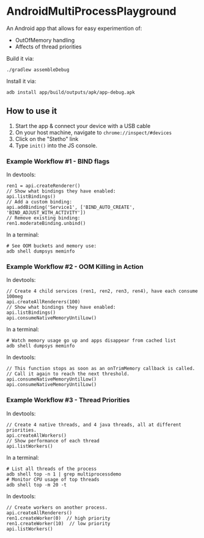 # AndroidMultiProcessPlayground

An Android app that allows for easy experimention of:
 * OutOfMemory handling
 * Affects of thread priorities

Build it via:

    ./gradlew assembleDebug

Install it via:

    adb install app/build/outputs/apk/app-debug.apk

## How to use it

1. Start the app & connect your device with a USB cable
2. On your host machine, navigate to `chrome://inspect/#devices`
3. Click on the "Stetho" link
4. Type `init()` into the JS console.

### Example Workflow #1 - BIND flags

In devtools:

    ren1 = api.createRenderer()
    // Show what bindings they have enabled:
    api.listBindings()
    // Add a custom binding:
    api.addBinding('Service1', ['BIND_AUTO_CREATE', 'BIND_ADJUST_WITH_ACTIVITY'])
    // Remove existing binding:
    ren1.moderateBinding.unbind()

In a terminal:

    # See OOM buckets and memory use:
    adb shell dumpsys meminfo

### Example Workflow #2 - OOM Killing in Action

In devtools:

    // Create 4 child services (ren1, ren2, ren3, ren4), have each consume 100meg
    api.createAllRenderers(100)
    // Show what bindings they have enabled:
    api.listBindings()
    api.consumeNativeMemoryUntilLow()

In a terminal:

    # Watch memory usage go up and apps disappear from cached list
    adb shell dumpsys meminfo
    
In devtools:

    // This function stops as soon as an onTrimMemory callback is called.
    // Call it again to reach the next threshold.
    api.consumeNativeMemoryUntilLow()
    api.consumeNativeMemoryUntilLow()

### Example Workflow #3 - Thread Priorities

In devtools:

    // Create 4 native threads, and 4 java threads, all at different priorities.
    api.createAllWorkers()
    // Show performance of each thread
    api.listWorkers()

In a terminal:

    # List all threads of the process
    adb shell top -n 1 | grep multiprocessdemo
    # Monitor CPU usage of top threads
    adb shell top -m 20 -t
    
In devtools:

    // Create workers on another process.
    api.createAllRenderers()
    ren1.createWorker(0)  // high priority
    ren1.createWorker(10)  // low priority
    api.listWorkers()

